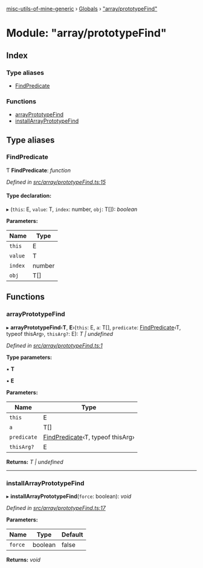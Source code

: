 [misc-utils-of-mine-generic](../README.md) › [Globals](../globals.md) › ["array/prototypeFind"](_array_prototypefind_.md)

# Module: "array/prototypeFind"

## Index

### Type aliases

* [FindPredicate](_array_prototypefind_.md#findpredicate)

### Functions

* [arrayPrototypeFind](_array_prototypefind_.md#arrayprototypefind)
* [installArrayPrototypeFind](_array_prototypefind_.md#installarrayprototypefind)

## Type aliases

###  FindPredicate

Ƭ **FindPredicate**: *function*

*Defined in [src/array/prototypeFind.ts:15](https://github.com/cancerberoSgx/misc-utils-of-mine/blob/6fdfb9c/misc-utils-of-mine-generic/src/array/prototypeFind.ts#L15)*

#### Type declaration:

▸ (`this`: E, `value`: T, `index`: number, `obj`: T[]): *boolean*

**Parameters:**

Name | Type |
------ | ------ |
`this` | E |
`value` | T |
`index` | number |
`obj` | T[] |

## Functions

###  arrayPrototypeFind

▸ **arrayPrototypeFind**‹**T**, **E**›(`this`: E, `a`: T[], `predicate`: [FindPredicate](_array_prototypefind_.md#findpredicate)‹T, typeof thisArg›, `thisArg?`: E): *T | undefined*

*Defined in [src/array/prototypeFind.ts:1](https://github.com/cancerberoSgx/misc-utils-of-mine/blob/6fdfb9c/misc-utils-of-mine-generic/src/array/prototypeFind.ts#L1)*

**Type parameters:**

▪ **T**

▪ **E**

**Parameters:**

Name | Type |
------ | ------ |
`this` | E |
`a` | T[] |
`predicate` | [FindPredicate](_array_prototypefind_.md#findpredicate)‹T, typeof thisArg› |
`thisArg?` | E |

**Returns:** *T | undefined*

___

###  installArrayPrototypeFind

▸ **installArrayPrototypeFind**(`force`: boolean): *void*

*Defined in [src/array/prototypeFind.ts:17](https://github.com/cancerberoSgx/misc-utils-of-mine/blob/6fdfb9c/misc-utils-of-mine-generic/src/array/prototypeFind.ts#L17)*

**Parameters:**

Name | Type | Default |
------ | ------ | ------ |
`force` | boolean | false |

**Returns:** *void*
